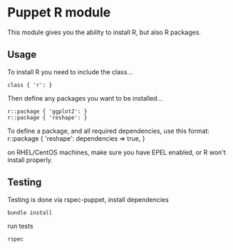# Puppet R module

This module gives you the ability to install R, but also R packages.

## Usage

To install R you need to include the class...

    class { 'r': }

Then define any packages you want to be installed...

    r::package { 'ggplot2': }
    r::package { 'reshape': }

To define a package, and all required dependencies, use this format:
    r::package { 'reshape': dependencies => true, }

on RHEL/CentOS machines, make sure you have EPEL enabled, or R won't install properly.


## Testing
Testing is done via rspec-puppet, install dependencies
```
bundle install
```
run tests
```
rspec
```
